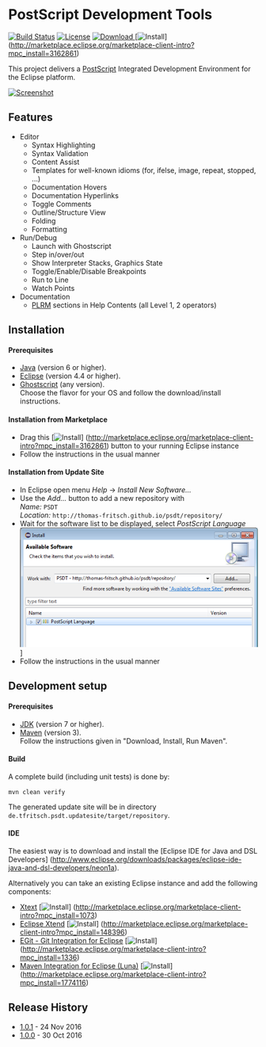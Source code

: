 # PostScript Development Tools

[![Build Status](https://travis-ci.org/thomas-fritsch/psdt.svg?branch=master)](https://travis-ci.org/thomas-fritsch/psdt)
[![License](https://img.shields.io/badge/license-GPL%203.0-blue.svg)](http://www.gnu.org/licenses/gpl-3.0)
[![Download](https://api.bintray.com/packages/thomas-fritsch/eclipse/psdt/images/download.svg) ](https://bintray.com/thomas-fritsch/eclipse/psdt/_latestVersion)
[![Install](http://marketplace.eclipse.org/misc/installbutton.png "Drag to your running Eclipse workspace to install PSDT")]
  (http://marketplace.eclipse.org/marketplace-client-intro?mpc_install=3162861)

This project delivers a [PostScript](https://en.wikipedia.org/wiki/PostScript) Integrated Development Environment for the Eclipse platform.

[![Screenshot](http://thomas-fritsch.github.io/psdt/images/debugging.png)](http://thomas-fritsch.github.io/psdt/)

## Features

* Editor
	* Syntax Highlighting
	* Syntax Validation
	* Content Assist
	* Templates for well-known idioms (for, ifelse, image, repeat, stopped, ...)
	* Documentation Hovers
	* Documentation Hyperlinks
	* Toggle Comments
	* Outline/Structure View
	* Folding
	* Formatting
* Run/Debug
	* Launch with Ghostscript
	* Step in/over/out
	* Show Interpreter Stacks, Graphics State
	* Toggle/Enable/Disable Breakpoints
	* Run to Line
	* Watch Points
* Documentation
	* [PLRM](https://www.adobe.com/products/postscript/pdfs/PLRM.pd)
	  sections in Help Contents (all Level 1, 2 operators)

## Installation

#### Prerequisites

* [Java](https://www.java.com/) (version 6 or higher).
* [Eclipse](http://www.eclipse.org) (version 4.4 or higher).
* [Ghostscript](http://ghostscript.com/download/gsdnld.html) (any version).  
  Choose the flavor for your OS and follow the download/install instructions.

#### Installation from Marketplace

* Drag this [![Install](http://marketplace.eclipse.org/misc/installbutton.png
  "Drag to your running Eclipse workspace to install PSDT")]
  (http://marketplace.eclipse.org/marketplace-client-intro?mpc_install=3162861)
  button to your running Eclipse instance
* Follow the instructions in the usual manner

#### Installation from Update Site

* In Eclipse open menu _Help_ -> _Install New Software..._
* Use the _Add..._ button to add a new repository with  
  _Name:_ `PSDT`  
  _Location:_ `http://thomas-fritsch.github.io/psdt/repository/` 
* Wait for the software list to be displayed, select _PostScript Language_
  ![Install](install.png)]
* Follow the instructions in the usual manner

## Development setup

#### Prerequisites

* [JDK](http://www.oracle.com/technetwork/java/javase/downloads/) (version 7 or higher).
* [Maven](http://maven.apache.org/) (version 3).  
  Follow the instructions given in "Download, Install, Run Maven".

#### Build

A complete build (including unit tests) is done by:

    mvn clean verify

The generated update site will be in directory `de.tfritsch.psdt.updatesite/target/repository`.

#### IDE

The easiest way is to download and install the [Eclipse IDE for Java and DSL Developers]
(http://www.eclipse.org/downloads/packages/eclipse-ide-java-and-dsl-developers/neon1a).

Alternatively you can take an existing Eclipse instance and add the following components:
* [Xtext](http://marketplace.eclipse.org/content/xtext)
  [![Install](http://marketplace.eclipse.org/misc/installbutton.png "Drag and drop into a running Eclipse workspace to install Xtext")]
  (http://marketplace.eclipse.org/marketplace-client-intro?mpc_install=1073)
* [Eclipse Xtend](http://marketplace.eclipse.org/content/eclipse-xtend)
  [![Install](http://marketplace.eclipse.org/misc/installbutton.png "Drag and drop into a running Eclipse workspace to install Eclipse Xtend")]
  (http://marketplace.eclipse.org/marketplace-client-intro?mpc_install=148396)
* [EGit - Git Integration for Eclipse](http://marketplace.eclipse.org/content/egit-git-integration-eclipse)
  [![Install](http://marketplace.eclipse.org/misc/installbutton.png "Drag and drop into a running Eclipse workspace to install EGit - Git Integration for Eclipse")]
  (http://marketplace.eclipse.org/marketplace-client-intro?mpc_install=1336)
* [Maven Integration for Eclipse (Luna)](http://marketplace.eclipse.org/content/maven-integration-eclipse-luna)
  [![Install](http://marketplace.eclipse.org/misc/installbutton.png "Drag and drop into a running Eclipse workspace to install Maven Integration for Eclipse (Luna)")]
  (http://marketplace.eclipse.org/marketplace-client-intro?mpc_install=1774116)

## Release History

* [1.0.1](https://github.com/thomas-fritsch/psdt/releases/tag/1.0.1) - 24 Nov 2016
* [1.0.0](https://github.com/thomas-fritsch/psdt/releases/tag/1.0.0) - 30 Oct 2016
